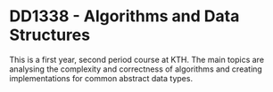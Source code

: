 # DD1338 - Algorithms and Data Structures

This is a first year, second period course at KTH. The main topics are analysing
the complexity and correctness of algorithms and creating implementations for
common abstract data types.
